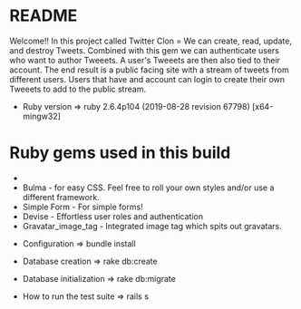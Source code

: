 # README

Welcome!!
 In this project called Twitter Clon =  We can create, read, update, and destroy Tweets. Combined with this gem we can authenticate users    who want to author Tweeets. A user's Tweeets are then also tied to their account. The end result is a public facing site with a stream of  tweets from different users. Users that have and account can login to create their own Tweeets to add to the public stream.

* Ruby version => ruby 2.6.4p104 (2019-08-28 revision 67798) [x64-mingw32]

# Ruby gems used in this build
 
 <ul>
  <li> </li>
    <li> Bulma - for easy CSS. Feel free to roll your own styles and/or use a different framework. </li>
    <li> Simple Form - For simple forms! </li>
    <li> Devise - Effortless user roles and authentication </li>
    <li> Gravatar_image_tag - Integrated image tag which spits out gravatars. </li>
  </ul>
  
* Configuration =>
  bundle install

* Database creation =>
  rake db:create

* Database initialization =>
  rake db:migrate

* How to run the test suite =>
  rails s

